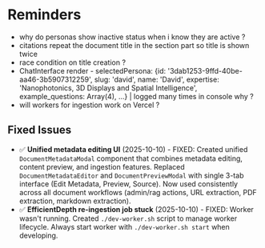 # Reminders

- why do personas show inactive status when i know they are active ?
- citations repeat the document title in the section part so title is shown twice
- race condition on title creation ?
- ChatInterface render - selectedPersona: {id: '3dab1253-9ffd-40be-aa46-3b5907312259', slug: 'david', name: 'David', expertise: 'Nanophotonics, 3D Displays and Spatial Intelligence', example_questions: Array(4), …} | logged many times in console why ?
- will workers for ingestion work on Vercel ?

## Fixed Issues

- ✅ **Unified metadata editing UI** (2025-10-10) - FIXED: Created unified `DocumentMetadataModal` component that combines metadata editing, content preview, and ingestion features. Replaced `DocumentMetadataEditor` and `DocumentPreviewModal` with single 3-tab interface (Edit Metadata, Preview, Source). Now used consistently across all document workflows (admin/rag actions, URL extraction, PDF extraction, markdown extraction).
- ✅ **EfficientDepth re-ingestion job stuck** (2025-10-10) - FIXED: Worker wasn't running. Created `./dev-worker.sh` script to manage worker lifecycle. Always start worker with `./dev-worker.sh start` when developing.

